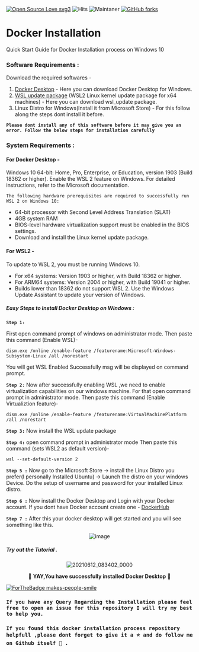 [![Open Source Love svg3](https://badges.frapsoft.com/os/v3/open-source.svg?v=103)](https://github.com/ellerbrock/open-source-badges/)
![Hits](https://hitcounter.pythonanywhere.com/count/tag.svg?url=https://github.com/StarTrooper08/DockerInstallation) ![Maintaner](https://img.shields.io/badge/maintainer-StarTrooper08-blue) [![GitHub forks](https://img.shields.io/github/forks/StarTrooper08/DockerInstallation.svg?style=social&label=Fork&maxAge=2592000)](https://GitHub.com/StarTrooper08/DockerInstallation/network/)  



# Docker Installation
Quick Start Guide for Docker Installation process on Windows 10


### **Software Requirements :**
Download the required softwares -

1. [Docker Desktop](https://docs.docker.com/docker-for-windows/install/) - Here you can download Docker Desktop for Windows. <br/> 
2. [WSL update package](https://wslstorestorage.blob.core.windows.net/wslblob/wsl_update_x64.msi) (WSL2 Linux kernel update package for x64 machines) - Here you can download wsl_update package.  <br/>
3. Linux Distro for Windows(Install it from Microsoft Store) - For this follow along the steps dont install it before.

**`Please dont install any of this software before it may give you an error. Follow the below steps for installation carefully`**

### **System Requirements :**

#### For Docker Desktop -
Windows 10 64-bit: Home, Pro, Enterprise, or Education, version 1903 (Build 18362 or higher).
Enable the WSL 2 feature on Windows. For detailed instructions, refer to the Microsoft documentation.

`The following hardware prerequisites are required to successfully run WSL 2 on Windows 10:`

* 64-bit processor with Second Level Address Translation (SLAT)
* 4GB system RAM
* BIOS-level hardware virtualization support must be enabled in the BIOS settings.
* Download and install the Linux kernel update package.


#### For WSL2 -
To update to WSL 2, you must be running Windows 10.
* For x64 systems: Version 1903 or higher, with Build 18362 or higher.
* For ARM64 systems: Version 2004 or higher, with Build 19041 or higher.
* Builds lower than 18362 do not support WSL 2. Use the Windows Update Assistant to update your version of Windows.


##### Easy Steps to Install Docker Desktop on Windows :

**`Step 1:`**

First open command prompt of windows on administrator mode.
Then paste this command (Enable WSL)-

```dism.exe /online /enable-feature /featurename:Microsoft-Windows-Subsystem-Linux /all /norestart```

You will get WSL Enabled Successfully msg will be displayed on command prompt.

**`Step 2:`**
Now after successfully enabling WSL ,we need to enable virtualization capabilities on our windows machine.
For that open command prompt in administrator mode.
Then paste this command (Enable Virtualiztion feature)-

```dism.exe /online /enable-feature /featurename:VirtualMachinePlatform /all /norestart```

**`Step 3:`**
Now install the WSL update package

**`Step 4:`**
open command prompt in administrator mode
Then paste this command (sets WSL2 as default version)-

```wsl --set-default-version 2```


**`Step 5 :`**
Now go to the Microsoft Store -> install the Linux Distro you prefer(I personally Installed Ubuntu) -> Launch the distro on your windows Device.
Do the setup of username and password for your installed Linux distro.


**`Step 6 :`**
Now install the Docker Desktop and Login with your Docker account.
If you dont have Docker account create one - [DockerHub](https://hub.docker.com/)

**`Step 7 :`**
After this your docker desktop will get started and you will see something like this.
<div align="center">
  
![image](https://user-images.githubusercontent.com/72031540/121762654-fd29d280-cb54-11eb-8ef6-353c8da98f87.png)

</div>

##### Try out the Tutorial .



<div align="center">

![20210612_083402_0000](https://user-images.githubusercontent.com/72031540/121763694-bb505a80-cb5b-11eb-9e13-1bc4b84b783d.png)

 🎊 **YAY,You have successfully installed Docker Desktop** 🎊
</div>



 [![ForTheBadge makes-people-smile](http://ForTheBadge.com/images/badges/makes-people-smile.svg)](http://ForTheBadge.com)
### `If you have any Query Regarding the Installation please feel free to open an issue for this repository I will try my best to help you.`


### `If you found this docker installation process repository helpfull ,please dont forget to give it a ⭐ and do follow me on Github itself 🙂 .`







